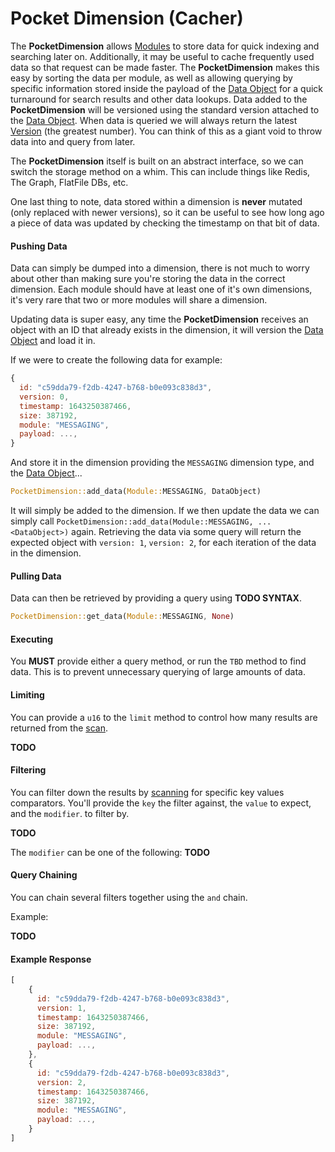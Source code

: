 # Pocket Dimension (Cacher)

The **PocketDimension** allows [Modules](modules/overview) to store data for quick indexing and searching later on. Additionally, it may be useful to cache frequently used data so that request can be made faster. The **PocketDimension** makes this easy by sorting the data per module, as well as allowing querying by specific information stored inside the payload of the [Data Object](data/overview) for a quick turnaround for search results and other data lookups. Data added to the **PocketDimension** will be versioned using the standard version attached to the [Data Object](data/overview). When data is queried we will always return the latest [Version](data/overview#version) (the greatest number). You can think of this as a giant void to throw data into and query from later.

The **PocketDimension** itself is built on an abstract interface, so we can switch the storage method on a whim. This can include things like Redis, The Graph, FlatFile DBs, etc.

One last thing to note, data stored within a dimension is **never** mutated (only replaced with newer versions), so it can be useful to see how long ago a piece of data was updated by checking the timestamp on that bit of data.


#### Pushing Data

Data can simply be dumped into a dimension, there is not much to worry about other than making sure you're storing the data in the correct dimension. Each module should have at least one of it's own dimensions, it's very rare that two or more modules will share a dimension. 

Updating data is super easy, any time the **PocketDimension** receives an object with an ID that already exists in the dimension, it will version the [Data Object](data/overview) and load it in. 

If we were to create the following data for example:

```js
{
  id: "c59dda79-f2db-4247-b768-b0e093c838d3",
  version: 0,
  timestamp: 1643250387466,
  size: 387192,
  module: "MESSAGING",
  payload: ...,
}
```

And store it in the dimension providing the `MESSAGING` dimension type, and the [Data Object](data/overview)...

```rust
PocketDimension::add_data(Module::MESSAGING, DataObject)
```

It will simply be added to the dimension. If we then update the data we can simply call `PocketDimension::add_data(Module::MESSAGING, ...<DataObject>)` again. Retrieving the data via some query will return the expected object with `version: 1`, `version: 2`, for each iteration of the data in the dimension.


#### Pulling Data

Data can then be retrieved by providing a query using **TODO SYNTAX**.

```rust
PocketDimension::get_data(Module::MESSAGING, None)
```

#### Executing

You **MUST** provide either a query method, or run the `TBD` method to find data. This is to prevent unnecessary 
querying of large amounts of data.

#### Limiting

You can provide a `u16` to the `limit` method to control how many results are returned from the [scan](pocketdimension/overview.md#executing).

**TODO**

#### Filtering

You can filter down the results by [scanning](pocketdimension/overview.md#executing) for specific key values comparators. You'll provide the `key` the filter against, the `value` to expect, and the `modifier`. to filter by.

**TODO**

The `modifier` can be one of the following: **TODO**

#### Query Chaining

You can chain several filters together using the `and` chain.

Example:

**TODO**

#### Example Response

```js
[
    {
      id: "c59dda79-f2db-4247-b768-b0e093c838d3",
      version: 1,
      timestamp: 1643250387466,
      size: 387192,
      module: "MESSAGING",
      payload: ...,
    },
    {
      id: "c59dda79-f2db-4247-b768-b0e093c838d3",
      version: 2,
      timestamp: 1643250387466,
      size: 387192,
      module: "MESSAGING",
      payload: ...,
    }
]
```
